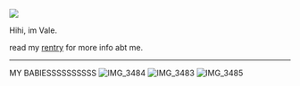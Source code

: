 ![](https://komarev.com/ghpvc/?username=poodlepioneer&color=52463a)

Hihi, im Vale.


read my [rentry](https://rentry.co/dr3am1and) for more info abt me.
_______________
MY BABIESSSSSSSSSS
![IMG_3484](https://github.com/user-attachments/assets/35dc5a66-0736-4a0b-914c-c988854ff013)
![IMG_3483](https://github.com/user-attachments/assets/373d5fb4-be1b-4eec-a033-2cb1b64aba67)
![IMG_3485](https://github.com/user-attachments/assets/1f13db81-346a-48ad-98d4-ebb0bfd46d75)

